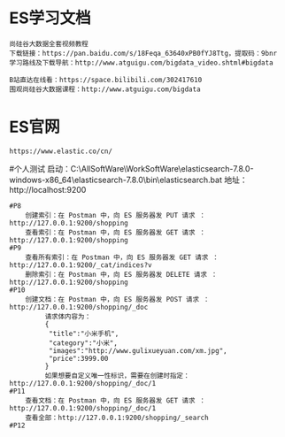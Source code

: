 # ES学习文档
    尚硅谷大数据全套视频教程
    下载链接：https://pan.baidu.com/s/18Feqa_63640xPB0fYJ8Ttg，提取码：9bnr
    学习路线及下载导航：http://www.atguigu.com/bigdata_video.shtml#bigdata
    
    B站直达在线看：https://space.bilibili.com/302417610
    围观尚硅谷大数据课程：http://www.atguigu.com/bigdata
# ES官网
    https://www.elastic.co/cn/


#个人测试
    启动：C:\AllSoftWare\WorkSoftWare\elasticsearch-7.8.0-windows-x86_64\elasticsearch-7.8.0\bin\elasticsearch.bat
    地址：http://localhost:9200
    
    #P8
        创建索引：在 Postman 中，向 ES 服务器发 PUT 请求 ：http://127.0.0.1:9200/shopping
        查看索引：在 Postman 中，向 ES 服务器发 GET 请求 ：http://127.0.0.1:9200/shopping
    #P9
        查看所有索引：在 Postman 中，向 ES 服务器发 GET 请求 ：http://127.0.0.1:9200/_cat/indices?v
        删除索引：在 Postman 中，向 ES 服务器发 DELETE 请求 ：http://127.0.0.1:9200/shopping
    #P10
        创建文档：在 Postman 中，向 ES 服务器发 POST 请求 ：http://127.0.0.1:9200/shopping/_doc
             请求体内容为：
             {
              "title":"小米手机",
              "category":"小米",
              "images":"http://www.gulixueyuan.com/xm.jpg",
              "price":3999.00
             }
             如果想要自定义唯一性标识，需要在创建时指定：http://127.0.0.1:9200/shopping/_doc/1
    #P11
        查看文档：在 Postman 中，向 ES 服务器发 GET 请求 ：http://127.0.0.1:9200/shopping/_doc/1
        查看全部：http://127.0.0.1:9200/shopping/_search
    #P12
        

        
        
    